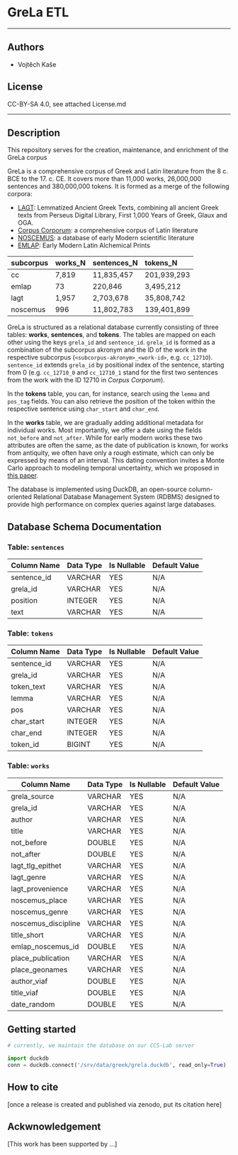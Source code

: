 #  GreLa ETL

---
## Authors
* Vojtěch Kaše


## License
CC-BY-SA 4.0, see attached License.md

---
## Description

This repository serves for the creation, maintenance, and enrichment of the GreLa corpus

GreLa is a comprehensive corpus of Greek and Latin literature from the 8 c. BCE to the 17. c. CE. It covers more than 11,000 works, 26,000,000 sentences and 380,000,000 tokens. It is formed as a merge of the following corpora:
* [LAGT](https://zenodo.org/records/13889714): Lemmatized Ancient Greek Texts, combining all ancient Greek texts from Perseus Digital Library, First 1,000 Years of Greek, Glaux and OGA.
* [Corpus Corporum](https://mlat.uzh.ch): a comprehensive corpus of Latin literature
* [NOSCEMUS](https://zenodo.org/records/15040256): a database of early Modern scientific literature
* [EMLAP](https://zenodo.org/records/14765511): Early Modern Latin Alchemical Prints

| subcorpus   | works_N   | sentences_N   | tokens_N    |
|:------------|:----------|:--------------|:------------|
| cc          | 7,819     | 11,835,457    | 201,939,293 |
| emlap       | 73        | 220,846       | 3,495,212   |
| lagt        | 1,957     | 2,703,678     | 35,808,742  |
| noscemus    | 996       | 11,802,783    | 139,401,899 |


GreLa is structured as a relational database currently consisting of three tables: **works**, **sentences**, and **tokens**. The tables are mapped on each other using the keys `grela_id` and `sentence_id`. `grela_id` is formed as a combination of the subcorpus akronym and the ID of the work in the respective subcorpus (`<subcorpus-akronym>_<work-id>`, e.g. `cc_1271O`). `sentence_id` extends `grela_id` by positional index of the sentence, starting from 0 (e.g. `cc_12710_0` and `cc_12710_1` stand for the first two sentences from the work with the ID 12710 in *Corpus Corporum*).

In the **tokens** table, you can, for instance, search using the `lemma`  and `pos_tag` fields. You can also retrieve the position of the token within the respective sentence using `char_start` and `char_end`. 

In the **works** table, we are gradually adding additional metadata for individual works. Most importantly, we offer a date using the fields `not_before` and `not_after`. While for early modern works these two attributes are often the same, as the date of publication is known, for works from antiquity, we often have only a rough estimate, which can only be expressed by means of an interval. This dating convention invites a Monte Carlo approach to modeling temporal uncertainty, which we proposed in [this paper](https://ceur-ws.org/Vol-3558/paper5123.pdf).

The database is implemented using DuckDB, an open-source column-oriented Relational Database Management System (RDBMS) designed to provide high performance on complex queries against large databases.

## Database Schema Documentation

### Table: `sentences`

| Column Name     | Data Type    | Is Nullable | Default Value |
|-----------------|-------------|-------------|---------------|
| sentence_id | VARCHAR | YES | N/A |
| grela_id | VARCHAR | YES | N/A |
| position | INTEGER | YES | N/A |
| text | VARCHAR | YES | N/A |

### Table: `tokens`

| Column Name     | Data Type    | Is Nullable | Default Value |
|-----------------|-------------|-------------|---------------|
| sentence_id | VARCHAR | YES | N/A |
| grela_id | VARCHAR | YES | N/A |
| token_text | VARCHAR | YES | N/A |
| lemma | VARCHAR | YES | N/A |
| pos | VARCHAR | YES | N/A |
| char_start | INTEGER | YES | N/A |
| char_end | INTEGER | YES | N/A |
| token_id | BIGINT | YES | N/A |

### Table: `works`

| Column Name     | Data Type    | Is Nullable | Default Value |
|-----------------|-------------|-------------|---------------|
| grela_source | VARCHAR | YES | N/A |
| grela_id | VARCHAR | YES | N/A |
| author | VARCHAR | YES | N/A |
| title | VARCHAR | YES | N/A |
| not_before | DOUBLE | YES | N/A |
| not_after | DOUBLE | YES | N/A |
| lagt_tlg_epithet | VARCHAR | YES | N/A |
| lagt_genre | VARCHAR | YES | N/A |
| lagt_provenience | VARCHAR | YES | N/A |
| noscemus_place | VARCHAR | YES | N/A |
| noscemus_genre | VARCHAR | YES | N/A |
| noscemus_discipline | VARCHAR | YES | N/A |
| title_short | VARCHAR | YES | N/A |
| emlap_noscemus_id | DOUBLE | YES | N/A |
| place_publication | VARCHAR | YES | N/A |
| place_geonames | VARCHAR | YES | N/A |
| author_viaf | DOUBLE | YES | N/A |
| title_viaf | DOUBLE | YES | N/A |
| date_random | DOUBLE | YES | N/A |



## Getting started

```python
# currently, we maintain the database on our CCS-Lab server

import duckdb
conn = duckdb.connect('/srv/data/greek/grela.duckdb', read_only=True)
```

## How to cite

[once a release is created and published via zenodo, put its citation here]

## Ackwnowledgement

[This work has been supported by ...]
